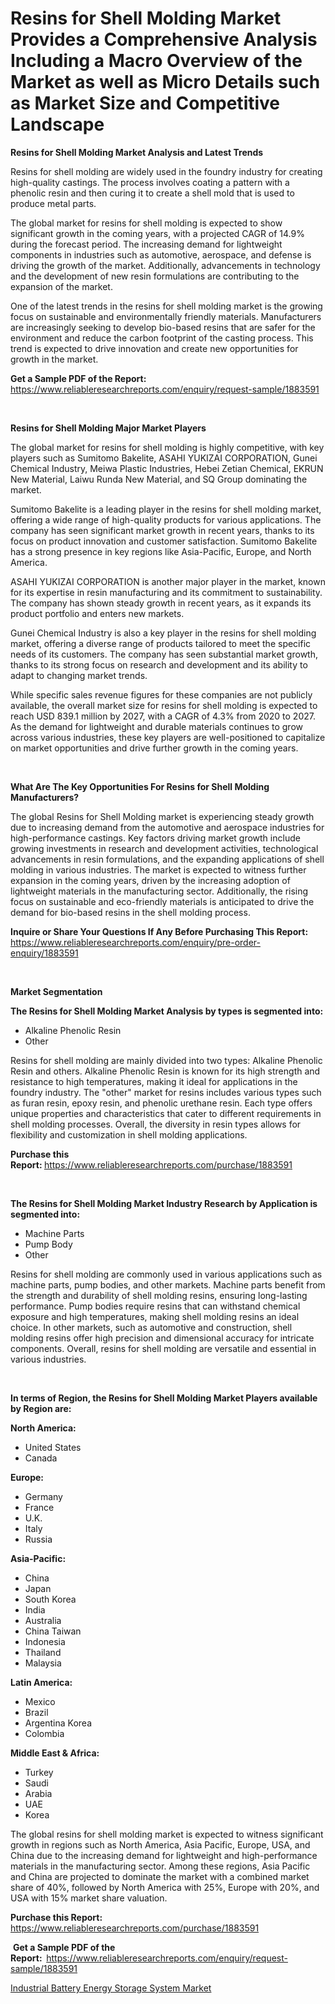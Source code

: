 <p><h1>Resins for Shell Molding Market Provides a Comprehensive Analysis Including a Macro Overview of the Market as well as Micro Details such as Market Size and Competitive Landscape</h1></p><p><strong>Resins for Shell Molding Market Analysis and Latest Trends</strong></p>
<p><p>Resins for shell molding are widely used in the foundry industry for creating high-quality castings. The process involves coating a pattern with a phenolic resin and then curing it to create a shell mold that is used to produce metal parts.</p><p>The global market for resins for shell molding is expected to show significant growth in the coming years, with a projected CAGR of 14.9% during the forecast period. The increasing demand for lightweight components in industries such as automotive, aerospace, and defense is driving the growth of the market. Additionally, advancements in technology and the development of new resin formulations are contributing to the expansion of the market.</p><p>One of the latest trends in the resins for shell molding market is the growing focus on sustainable and environmentally friendly materials. Manufacturers are increasingly seeking to develop bio-based resins that are safer for the environment and reduce the carbon footprint of the casting process. This trend is expected to drive innovation and create new opportunities for growth in the market.</p></p>
<p><strong>Get a Sample PDF of the Report:&nbsp;</strong> <a href="https://www.reliableresearchreports.com/enquiry/request-sample/1883591">https://www.reliableresearchreports.com/enquiry/request-sample/1883591</a></p>
<p>&nbsp;</p>
<p><strong>Resins for Shell Molding Major Market Players</strong></p>
<p><p>The global market for resins for shell molding is highly competitive, with key players such as Sumitomo Bakelite, ASAHI YUKIZAI CORPORATION, Gunei Chemical Industry, Meiwa Plastic Industries, Hebei Zetian Chemical, EKRUN New Material, Laiwu Runda New Material, and SQ Group dominating the market.</p><p>Sumitomo Bakelite is a leading player in the resins for shell molding market, offering a wide range of high-quality products for various applications. The company has seen significant market growth in recent years, thanks to its focus on product innovation and customer satisfaction. Sumitomo Bakelite has a strong presence in key regions like Asia-Pacific, Europe, and North America.</p><p>ASAHI YUKIZAI CORPORATION is another major player in the market, known for its expertise in resin manufacturing and its commitment to sustainability. The company has shown steady growth in recent years, as it expands its product portfolio and enters new markets.</p><p>Gunei Chemical Industry is also a key player in the resins for shell molding market, offering a diverse range of products tailored to meet the specific needs of its customers. The company has seen substantial market growth, thanks to its strong focus on research and development and its ability to adapt to changing market trends.</p><p>While specific sales revenue figures for these companies are not publicly available, the overall market size for resins for shell molding is expected to reach USD 839.1 million by 2027, with a CAGR of 4.3% from 2020 to 2027. As the demand for lightweight and durable materials continues to grow across various industries, these key players are well-positioned to capitalize on market opportunities and drive further growth in the coming years.</p></p>
<p>&nbsp;</p>
<p><strong>What Are The Key Opportunities For Resins for Shell Molding Manufacturers?</strong></p>
<p><p>The global Resins for Shell Molding market is experiencing steady growth due to increasing demand from the automotive and aerospace industries for high-performance castings. Key factors driving market growth include growing investments in research and development activities, technological advancements in resin formulations, and the expanding applications of shell molding in various industries. The market is expected to witness further expansion in the coming years, driven by the increasing adoption of lightweight materials in the manufacturing sector. Additionally, the rising focus on sustainable and eco-friendly materials is anticipated to drive the demand for bio-based resins in the shell molding process.</p></p>
<p><strong>Inquire or Share Your Questions If Any Before Purchasing This Report:</strong> <a href="https://www.reliableresearchreports.com/enquiry/pre-order-enquiry/1883591">https://www.reliableresearchreports.com/enquiry/pre-order-enquiry/1883591</a></p>
<p>&nbsp;</p>
<p><strong>Market Segmentation</strong></p>
<p><strong>The Resins for Shell Molding Market Analysis by types is segmented into:</strong></p>
<p><ul><li>Alkaline Phenolic Resin</li><li>Other</li></ul></p>
<p><p>Resins for shell molding are mainly divided into two types: Alkaline Phenolic Resin and others. Alkaline Phenolic Resin is known for its high strength and resistance to high temperatures, making it ideal for applications in the foundry industry. The "other" market for resins includes various types such as furan resin, epoxy resin, and phenolic urethane resin. Each type offers unique properties and characteristics that cater to different requirements in shell molding processes. Overall, the diversity in resin types allows for flexibility and customization in shell molding applications.</p></p>
<p><strong>Purchase this Report:&nbsp;</strong><a href="https://www.reliableresearchreports.com/purchase/1883591">https://www.reliableresearchreports.com/purchase/1883591</a></p>
<p>&nbsp;</p>
<p><strong>The Resins for Shell Molding Market Industry Research by Application is segmented into:</strong></p>
<p><ul><li>Machine Parts</li><li>Pump Body</li><li>Other</li></ul></p>
<p><p>Resins for shell molding are commonly used in various applications such as machine parts, pump bodies, and other markets. Machine parts benefit from the strength and durability of shell molding resins, ensuring long-lasting performance. Pump bodies require resins that can withstand chemical exposure and high temperatures, making shell molding resins an ideal choice. In other markets, such as automotive and construction, shell molding resins offer high precision and dimensional accuracy for intricate components. Overall, resins for shell molding are versatile and essential in various industries.</p></p>
<p>&nbsp;</p>
<p><strong>In terms of Region, the Resins for Shell Molding Market Players available by Region are:</strong></p>
<p>
    <p> <strong> North America: </strong>
        <ul>
            <li>United States</li>
            <li>Canada</li>
        </ul>
        </p> 
    <p> <strong> Europe: </strong>
        <ul>
            <li>Germany</li>
            <li>France</li>
            <li>U.K.</li>
            <li>Italy</li>
            <li>Russia</li>
        </ul>
        </p> 
    <p> <strong> Asia-Pacific: </strong>
        <ul>
            <li>China</li>
            <li>Japan</li>
            <li>South Korea</li>
            <li>India</li>
            <li>Australia</li>
            <li>China Taiwan</li>
            <li>Indonesia</li>
            <li>Thailand</li>
            <li>Malaysia</li>
        </ul>
        </p> 
    <p> <strong> Latin America: </strong>
        <ul>
            <li>Mexico</li>
            <li>Brazil</li>
            <li>Argentina Korea</li>
            <li>Colombia</li>
        </ul>
        </p> 
    <p> <strong> Middle East & Africa: </strong>
        <ul>
            <li>Turkey</li>
            <li>Saudi</li>
            <li>Arabia</li>
            <li>UAE</li>
            <li>Korea</li>
        </ul>
    </p>
    </p>
<p><p>The global resins for shell molding market is expected to witness significant growth in regions such as North America, Asia Pacific, Europe, USA, and China due to the increasing demand for lightweight and high-performance materials in the manufacturing sector. Among these regions, Asia Pacific and China are projected to dominate the market with a combined market share of 40%, followed by North America with 25%, Europe with 20%, and USA with 15% market share valuation.</p></p>
<p><strong>Purchase this Report: </strong><a href="https://www.reliableresearchreports.com/purchase/1883591">https://www.reliableresearchreports.com/purchase/1883591</a></p>
<p>&nbsp;<strong>Get a Sample PDF of the Report:&nbsp;&nbsp;</strong><a href="https://www.reliableresearchreports.com/enquiry/request-sample/1883591">https://www.reliableresearchreports.com/enquiry/request-sample/1883591</a></p>
<p><strong></strong></p>
<p><p><a href="https://eight-handstand-8fb.notion.site/Industrial-Battery-Energy-Storage-System-Market-Research-Report-Reveals-The-Latest-Trends-And-Opport-e371fc6702244f5d981a55d42b9a5ea8">Industrial Battery Energy Storage System Market</a></p></p>